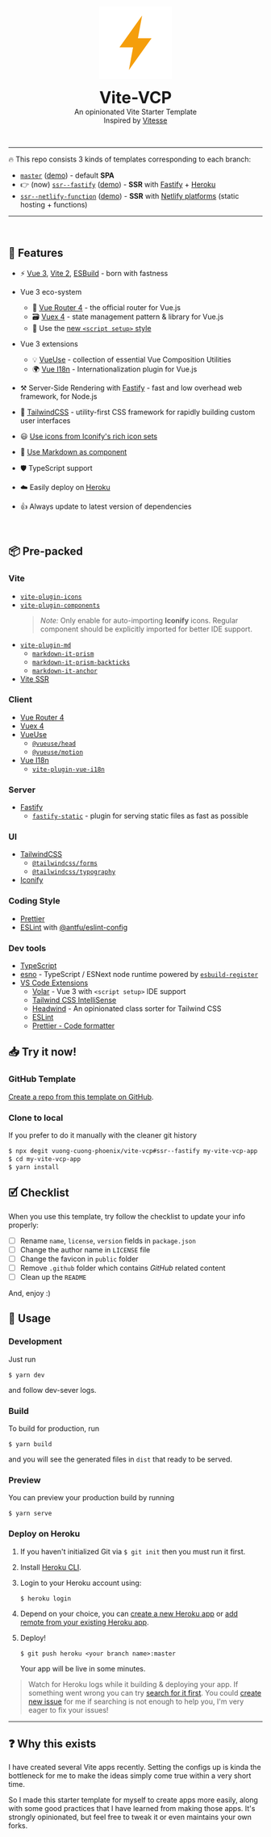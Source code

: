 <p align='center'>
  <img src="./.github/images/ion-ios-bolt.png" alt="Vite-VCP image">
</p>

<p align='center'>
  <b style="font-size: 2rem">Vite-VCP</b>
  <br />
  An opinionated Vite Starter Template
  <br />
  Inspired by <a href="https://github.com/antfu/vitesse">Vitesse</a>
</p>

<br />

---

🔥 This repo consists 3 kinds of templates corresponding to each branch:

- [`master`](https://github.com/vuong-cuong-phoenix/vite-vcp/tree/master) ([demo](https://vite-vcp.netlify.app)) - default **SPA**
- 👉 (now) [`ssr--fastify`](https://github.com/vuong-cuong-phoenix/vite-vcp/tree/ssr--fastify) ([demo](https://vite-vcp.herokuapp.com)) - **SSR** with [Fastify](https://www.fastify.io/) + [Heroku](https://www.heroku.com/)
- [`ssr--netlify-function`](https://github.com/vuong-cuong-phoenix/vite-vcp/tree/ssr--netlify-function) ([demo](https://vite-vcp-ssr.netlify.app)) - **SSR** with [Netlify platforms](https://www.netlify.com/products/) (static hosting + functions)

---

<br />

## 💪 Features

- ⚡️ [Vue 3](https://github.com/vuejs/vue-next), [Vite 2](https://github.com/vitejs/vite), [ESBuild](https://github.com/evanw/esbuild) - born with fastness

- Vue 3 eco-system

  - 🚀 [Vue Router 4](https://github.com/vuejs/vue-router-next) - the official router for Vue.js
  - 🗃️ [Vuex 4](https://github.com/vuejs/vuex/tree/4.0) - state management pattern & library for Vue.js
  - 📜 Use the [new `<script setup>` style](https://github.com/vuejs/rfcs/pull/227)

- Vue 3 extensions

  - 💡 [VueUse](https://github.com/vueuse/vueuse) - collection of essential Vue Composition Utilities
  - 🌍 [Vue I18n](https://github.com/intlify/vue-i18n-next) - Internationalization plugin for Vue.js

- ⚒️ Server-Side Rendering with [Fastify](https://www.fastify.io/) - fast and low overhead web framework, for Node.js

- 🎨 [TailwindCSS](https://github.com/windicss/windicss) - utility-first CSS framework for rapidly building custom user interfaces

- 😃 [Use icons from Iconify's rich icon sets](https://github.com/iconify)

- 📝 [Use Markdown as component](./src/components)

- 🛡️ TypeScript support

- ☁️️ Easily deploy on [Heroku](https://www.heroku.com/)

- 👍 Always update to latest version of dependencies

<br>

## 📦 Pre-packed

### Vite

- [`vite-plugin-icons`](https://github.com/antfu/vite-plugin-icons)
- [`vite-plugin-components`](https://github.com/antfu/vite-plugin-components)
  > _Note:_ Only enable for auto-importing **Iconify** icons. Regular component should be explicitly imported for better IDE support.
- [`vite-plugin-md`](https://github.com/antfu/vite-plugin-md)
  - [`markdown-it-prism`](https://github.com/jGleitz/markdown-it-prism)
  - [`markdown-it-prism-backticks`](https://github.com/stevejay/markdown-it-prism-backticks)
  - [`markdown-it-anchor`](https://github.com/valeriangalliat/markdown-it-anchor)
- [Vite SSR](https://github.com/frandiox/vite-ssr)

### Client

- [Vue Router 4](https://github.com/vuejs/vue-router-next)
- [Vuex 4](https://github.com/vuejs/vuex/tree/4.0)
- [VueUse](https://github.com/vueuse/vueuse)
  - [`@vueuse/head`](https://github.com/vueuse/head)
  - [`@vueuse/motion`](https://github.com/vueuse/motion)
- [Vue I18n](https://github.com/intlify/vue-i18n-next)
  - [`vite-plugin-vue-i18n`](https://github.com/intlify/vite-plugin-vue-i18n)

### Server

- [Fastify](https://www.fastify.io/)
  - [`fastify-static`](https://github.com/fastify/fastify-static) - plugin for serving static files as fast as possible

### UI

- [TailwindCSS](https://github.com/windicss/windicss)
  - [`@tailwindcss/forms`](https://github.com/tailwindlabs/tailwindcss-forms)
  - [`@tailwindcss/typography`](https://github.com/tailwindlabs/tailwindcss-typography)
- [Iconify](https://github.com/iconify)

### Coding Style

- [Prettier](https://prettier.io/)
- [ESLint](https://eslint.org/) with [@antfu/eslint-config](https://github.com/antfu/eslint-config)

### Dev tools

- [TypeScript](https://www.typescriptlang.org/)
- [esno](https://github.com/antfu/esno) - TypeScript / ESNext node runtime powered by [`esbuild-register`](https://github.com/egoist/esbuild-register)
- [VS Code Extensions](./.vscode/extensions.json)
  - [Volar](https://marketplace.visualstudio.com/items?itemName=johnsoncodehk.volar) - Vue 3 with `<script setup>` IDE support
  - [Tailwind CSS IntelliSense](https://marketplace.visualstudio.com/items?itemName=bradlc.vscode-tailwindcss)
  - [Headwind](https://marketplace.visualstudio.com/items?itemName=bradlc.vscode-tailwindcss) - An opinionated class sorter for Tailwind CSS
  - [ESLint](https://marketplace.visualstudio.com/items?itemName=dbaeumer.vscode-eslint)
  - [Prettier - Code formatter](https://marketplace.visualstudio.com/items?itemName=esbenp.prettier-vscode)

## 📥 Try it now!

### GitHub Template

[Create a repo from this template on GitHub](https://github.com/vuong-cuong-phoenix/vite-vcp/generate).

### Clone to local

If you prefer to do it manually with the cleaner git history

```shell
$ npx degit vuong-cuong-phoenix/vite-vcp#ssr--fastify my-vite-vcp-app
$ cd my-vite-vcp-app
$ yarn install
```

## 🗹 Checklist

When you use this template, try follow the checklist to update your info properly:

- [ ] Rename `name`, `license`, `version` fields in `package.json`
- [ ] Change the author name in `LICENSE` file
- [ ] Change the favicon in `public` folder
- [ ] Remove `.github` folder which contains _GitHub_ related content
- [ ] Clean up the `README`

And, enjoy :)

## 💁 Usage

### Development

Just run

```shell
$ yarn dev
```

and follow dev-sever logs.

### Build

To build for production, run

```shell
$ yarn build
```

and you will see the generated files in `dist` that ready to be served.

### Preview

You can preview your production build by running

```shell
$ yarn serve
```

### Deploy on Heroku

1. If you haven't initialized Git via `$ git init` then you must run it first.

2. Install [Heroku CLI](https://devcenter.heroku.com/articles/heroku-cli).

3. Login to your Heroku account using:
   ```shell
   $ heroku login
   ```
4. Depend on your choice, you can [create a new Heroku app](https://devcenter.heroku.com/articles/git#for-a-new-heroku-app) or [add remote from your existing Heroku app](https://devcenter.heroku.com/articles/git#for-an-existing-heroku-app).

5. Deploy!

   ```shell
   $ git push heroku <your branch name>:master
   ```

   Your app will be live in some minutes.

> Watch for Heroku logs while it building & deploying your app. If something went wrong you can try [search for it first](https://www.google.com/). You could [create new issue](https://github.com/vuong-cuong-phoenix/vite-vcp/issues/new) for me if searching is not enough to help you, I'm very eager to fix your issues!

---

## ❓ Why this exists

I have created several Vite apps recently. Setting the configs up is kinda the bottleneck for me to make the ideas simply come true within a very short time.

So I made this starter template for myself to create apps more easily, along with some good practices that I have learned from making those apps. It's strongly opinionated, but feel free to tweak it or even maintains your own forks.
